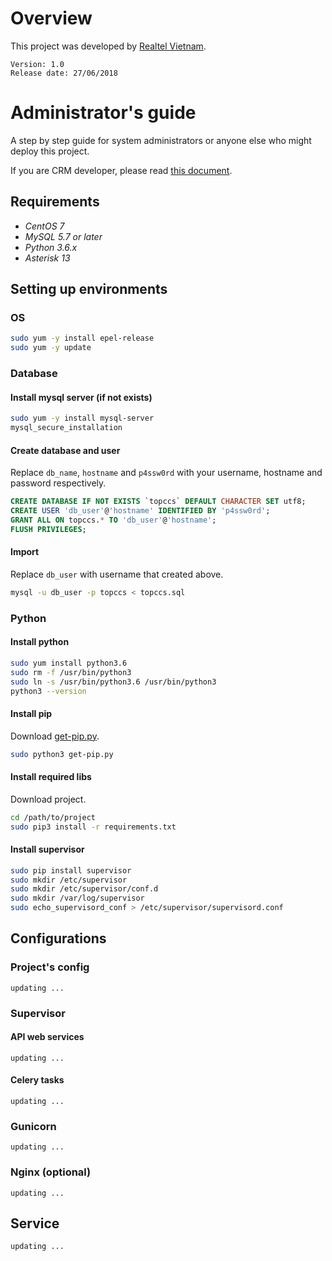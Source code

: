 # Overview
This project was developed by [Realtel Vietnam](https://realtel.vn).
```text
Version: 1.0
Release date: 27/06/2018
```

# Administrator's guide
A step by step guide for system administrators or anyone else who might deploy this project.

If you are CRM developer, please read [this document](docs/apispec.md).

## Requirements
* *CentOS 7*
* *MySQL 5.7 or later*
* *Python 3.6.x*
* *Asterisk 13*

## Setting up environments
### OS
```bash
sudo yum -y install epel-release
sudo yum -y update
```
### Database 
#### Install mysql server (if not exists)
```bash
sudo yum -y install mysql-server
mysql_secure_installation
```
#### Create database and user 
Replace `db_name`, `hostname` and `p4ssw0rd` with your username, hostname and password respectively. 
```sql
CREATE DATABASE IF NOT EXISTS `topccs` DEFAULT CHARACTER SET utf8;
CREATE USER 'db_user'@'hostname' IDENTIFIED BY 'p4ssw0rd';
GRANT ALL ON topccs.* TO 'db_user'@'hostname';
FLUSH PRIVILEGES;
```
#### Import
Replace `db_user` with username that created above.
```bash
mysql -u db_user -p topccs < topccs.sql
```
### Python
#### Install python
```bash
sudo yum install python3.6
sudo rm -f /usr/bin/python3
sudo ln -s /usr/bin/python3.6 /usr/bin/python3
python3 --version
```
#### Install pip
Download [get-pip.py](https://bootstrap.pypa.io/get-pip.py).
```bash
sudo python3 get-pip.py
``` 
#### Install required libs
Download project.
```bash
cd /path/to/project
sudo pip3 install -r requirements.txt
```
#### Install supervisor
```bash
sudo pip install supervisor
sudo mkdir /etc/supervisor
sudo mkdir /etc/supervisor/conf.d
sudo mkdir /var/log/supervisor
sudo echo_supervisord_conf > /etc/supervisor/supervisord.conf
```

## Configurations
### Project's config
`updating ...`
### Supervisor
#### API web services
`updating ...`
#### Celery tasks
`updating ...`
### Gunicorn
`updating ...`
### Nginx (optional)
`updating ...`

## Service
`updating ...`
